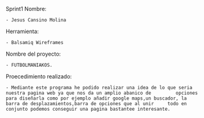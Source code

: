  Sprint1
Nombre:

	- Jesus Cansino Molina 
	
Herramienta:

	- Balsamiq Wireframes
	
Nombre del proyecto:

	- FUTBOLMANIAKOS.
	
Proecedimiento realizado:

	- Mediante este programa he podido realizar una idea de lo que seria  nuestra pagina web ya que nos da un amplio abanico de 		opciones para diseñarla como por ejemplo añadir google maps,un buscador, la barra de desplazamientos,barra de opciones que al unir 	   todo en conjunto podemos conseguir una pagina bastantee interesante.


